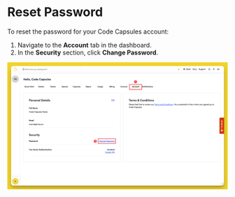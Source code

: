 # Reset Password

To reset the password for your Code Capsules account:

1. Navigate to the **Account** tab in the dashboard.
2. In the **Security** section, click **Change Password**.

![Reset Password In Account Tab](../.gitbook/assets/platform/account/account-password.png)
